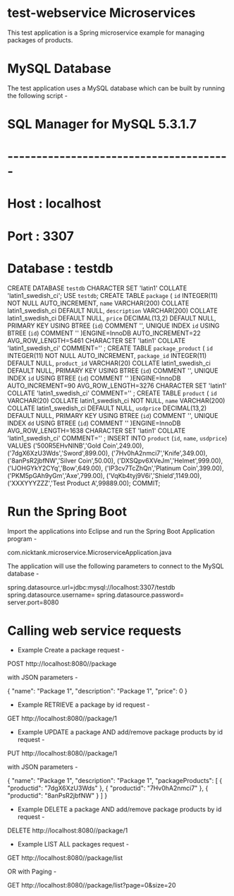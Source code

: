 # test-webservice Microservices
This test application is a Spring microservice example for managing packages of products.

# MySQL Database
The test application uses a MySQL database which can be built by running the following script -

# SQL Manager for MySQL 5.3.1.7
# ---------------------------------------
# Host     : localhost
# Port     : 3307
# Database : testdb
CREATE DATABASE `testdb`
    CHARACTER SET 'latin1'
    COLLATE 'latin1_swedish_ci';
USE `testdb`;
CREATE TABLE `package` (
  `id` INTEGER(11) NOT NULL AUTO_INCREMENT,
  `name` VARCHAR(200) COLLATE latin1_swedish_ci DEFAULT NULL,
  `description` VARCHAR(200) COLLATE latin1_swedish_ci DEFAULT NULL,
  `price` DECIMAL(13,2) DEFAULT NULL,
  PRIMARY KEY USING BTREE (`id`) COMMENT '',
  UNIQUE INDEX `id` USING BTREE (`id`) COMMENT ''
)ENGINE=InnoDB
AUTO_INCREMENT=22 AVG_ROW_LENGTH=5461 CHARACTER SET 'latin1' COLLATE 'latin1_swedish_ci'
COMMENT=''
;
CREATE TABLE `package_product` (
  `id` INTEGER(11) NOT NULL AUTO_INCREMENT,
  `package_id` INTEGER(11) DEFAULT NULL,
  `product_id` VARCHAR(20) COLLATE latin1_swedish_ci DEFAULT NULL,
  PRIMARY KEY USING BTREE (`id`) COMMENT '',
  UNIQUE INDEX `id` USING BTREE (`id`) COMMENT ''
)ENGINE=InnoDB
AUTO_INCREMENT=90 AVG_ROW_LENGTH=3276 CHARACTER SET 'latin1' COLLATE 'latin1_swedish_ci'
COMMENT=''
;
CREATE TABLE `product` (
  `id` VARCHAR(20) COLLATE latin1_swedish_ci NOT NULL,
  `name` VARCHAR(200) COLLATE latin1_swedish_ci DEFAULT NULL,
  `usdprice` DECIMAL(13,2) DEFAULT NULL,
  PRIMARY KEY USING BTREE (`id`) COMMENT '',
  UNIQUE INDEX `dd` USING BTREE (`id`) COMMENT ''
)ENGINE=InnoDB
AVG_ROW_LENGTH=1638 CHARACTER SET 'latin1' COLLATE 'latin1_swedish_ci'
COMMENT=''
;
INSERT INTO `product` (`id`, `name`, `usdprice`) VALUES
  ('500R5EHvNlNB','Gold Coin',249.00),
  ('7dgX6XzU3Wds','Sword',899.00),
  ('7Hv0hA2nmci7','Knife',349.00),
  ('8anPsR2jbfNW','Silver Coin',50.00),
  ('DXSQpv6XVeJm','Helmet',999.00),
  ('IJOHGYkY2CYq','Bow',649.00),
  ('IP3cv7TcZhQn','Platinum Coin',399.00),
  ('PKM5pGAh9yGm','Axe',799.00),
  ('VqKb4tyj9V6i','Shield',1149.00),
  ('XXXYYYZZZ','Test Product A',99889.00);
COMMIT;


# Run the Spring Boot
Import the applications into Eclipse and run the Spring Boot Application program - 

com.nicktank.microservice.MicroserviceApplication.java

The application will use the following parameters to connect to the MySQL database -

spring.datasource.url=jdbc:mysql://localhost:3307/testdb
spring.datasource.username=
spring.datasource.password=
server.port=8080



# Calling web service requests

* Example Create a package request - 

POST http://localhost:8080//package

with JSON parameters -

{
    "name": "Package 1",
    "description": "Package 1",
    "price": 0
}
    
    
* Example RETRIEVE a package by id request - 

GET http://localhost:8080//package/1


* Example UPDATE a package AND add/remove package products by id request - 

PUT http://localhost:8080//package/1

with JSON parameters -

{
    "name": "Package 1",
    "description": "Package 1",
    "packageProducts": [
    {
        "productid": "7dgX6XzU3Wds"
    },
    {
        "productid": "7Hv0hA2nmci7"
    },
    {
        "productid": "8anPsR2jbfNW"
    }
    ]
}

* Example DELETE a package AND add/remove package products by id request - 

DELETE http://localhost:8080//package/1

* Example LIST ALL packages request - 

GET http://localhost:8080//package/list

OR with Paging -

GET http://localhost:8080//package/list?page=0&size=20

